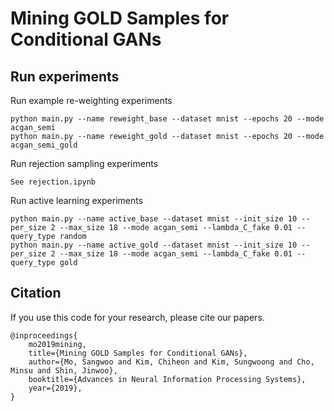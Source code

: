 # Mining GOLD Samples for Conditional GANs


## Run experiments

Run example re-weighting experiments
```
python main.py --name reweight_base --dataset mnist --epochs 20 --mode acgan_semi
python main.py --name reweight_gold --dataset mnist --epochs 20 --mode acgan_semi_gold
```

Run rejection sampling experiments
```
See rejection.ipynb
```

Run active learning experiments
```
python main.py --name active_base --dataset mnist --init_size 10 --per_size 2 --max_size 18 --mode acgan_semi --lambda_C_fake 0.01 --query_type random
python main.py --name active_gold --dataset mnist --init_size 10 --per_size 2 --max_size 18 --mode acgan_semi --lambda_C_fake 0.01 --query_type gold
```


## Citation
If you use this code for your research, please cite our papers.
```
@inproceedings{
    mo2019mining,
    title={Mining GOLD Samples for Conditional GANs},
    author={Mo, Sangwoo and Kim, Chiheon and Kim, Sungwoong and Cho, Minsu and Shin, Jinwoo},
    booktitle={Advances in Neural Information Processing Systems},
    year={2019},
}
```
